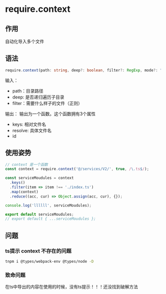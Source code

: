 # require.context

## 作用
自动化导入多个文件

## 语法
```typescript
require.context(path: string, deep?: boolean, filter?: RegExp, mode?: "sync等"): RequireContext;
```
输入：
* path：目录路径
* deep: 是否递归遍历子目录
* filter：需要什么样子的文件（正则）

输出：
输出为一个函数。这个函数拥有3个属性
* keys: 相对文件名
* resolve: 具体文件名
* id



## 使用姿势
```javascript
// context 是一个函数
const context = require.context('@/services/V2/', true, /\.ts$/);

const serviceMoudules = context
  .keys()
  .filter(item => item !== './index.ts')
  .map(context)
  .reduce((acc, cur) => Object.assign(acc, cur), {});

console.log('llllll', serviceMoudules);

export default serviceMoudules;
// export default { ...serviceMoudules };
```

## 问题
### ts提示 context 不存在的问题
```bash
tnpm i @types/webpack-env @types/node -D
```

### 致命问题
在ts中导出的内容在使用的时候，没有ts提示！！！还没找到破解方法
```typescript
```